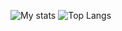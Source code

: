 ![My stats](https://github-readme-stats.vercel.app/api?username=datlechin&hide_title=true&theme=dark)
![Top Langs](https://github-readme-stats.vercel.app/api/top-langs/?username=anuraghazra&layout=compact)
